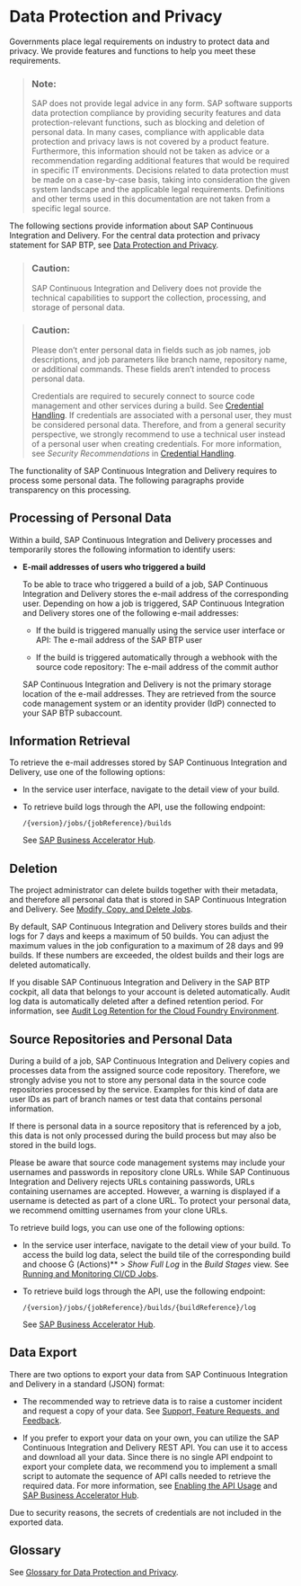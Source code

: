 <!-- loioece763abc3fb4ca39c19f908978cb69c -->

<link rel="stylesheet" type="text/css" href="css/sap-icons.css"/>

# Data Protection and Privacy

Governments place legal requirements on industry to protect data and privacy. We provide features and functions to help you meet these requirements.

> ### Note:  
> SAP does not provide legal advice in any form. SAP software supports data protection compliance by providing security features and data protection-relevant functions, such as blocking and deletion of personal data. In many cases, compliance with applicable data protection and privacy laws is not covered by a product feature. Furthermore, this information should not be taken as advice or a recommendation regarding additional features that would be required in specific IT environments. Decisions related to data protection must be made on a case-by-case basis, taking into consideration the given system landscape and the applicable legal requirements. Definitions and other terms used in this documentation are not taken from a specific legal source.

The following sections provide information about SAP Continuous Integration and Delivery. For the central data protection and privacy statement for SAP BTP, see [Data Protection and Privacy](https://help.sap.com/viewer/65de2977205c403bbc107264b8eccf4b/Cloud/en-US/7e513d31704a4a87831191e504ca850a.html).

> ### Caution:  
> SAP Continuous Integration and Delivery does not provide the technical capabilities to support the collection, processing, and storage of personal data.

> ### Caution:  
> Please don’t enter personal data in fields such as job names, job descriptions, and job parameters like branch name, repository name, or additional commands. These fields aren’t intended to process personal data.
> 
> Credentials are required to securely connect to source code management and other services during a build. See [Credential Handling](credential-handling-e26a096.md#loioe26a096409e344ad8a134a6eb39d8ee9). If credentials are associated with a personal user, they must be considered personal data. Therefore, and from a general security perspective, we strongly recommend to use a technical user instead of a personal user when creating credentials. For more information, see *Security Recommendations* in [Credential Handling](credential-handling-e26a096.md#loioe26a096409e344ad8a134a6eb39d8ee9).

The functionality of SAP Continuous Integration and Delivery requires to process some personal data. The following paragraphs provide transparency on this processing.

<a name="loioca8276194a65407b80bae43b4faece47"/>

<!-- loioca8276194a65407b80bae43b4faece47 -->

## Processing of Personal Data

Within a build, SAP Continuous Integration and Delivery processes and temporarily stores the following information to identify users:

-   **E-mail addresses of users who triggered a build**

    To be able to trace who triggered a build of a job, SAP Continuous Integration and Delivery stores the e-mail address of the corresponding user. Depending on how a job is triggered, SAP Continuous Integration and Delivery stores one of the following e-mail addresses:

    -   If the build is triggered manually using the service user interface or API: The e-mail address of the SAP BTP user

    -   If the build is triggered automatically through a webhook with the source code repository: The e-mail address of the commit author


    SAP Continuous Integration and Delivery is not the primary storage location of the e-mail addresses. They are retrieved from the source code management system or an identity provider \(IdP\) connected to your SAP BTP subaccount.


<a name="loio499058c8dabd4ebba7218a90bffdd901"/>

<!-- loio499058c8dabd4ebba7218a90bffdd901 -->

## Information Retrieval

To retrieve the e-mail addresses stored by SAP Continuous Integration and Delivery, use one of the following options:

-   In the service user interface, navigate to the detail view of your build.

-   To retrieve build logs through the API, use the following endpoint:

    ```
    /{version}/jobs/{jobReference}/builds
    ```

    See [SAP Business Accelerator Hub](https://api.sap.com/getting-started).


<a name="loiob9bc56a3041a4d0fae2d6c98320fd787"/>

<!-- loiob9bc56a3041a4d0fae2d6c98320fd787 -->

## Deletion

The project administrator can delete builds together with their metadata, and therefore all personal data that is stored in SAP Continuous Integration and Delivery. See [Modify, Copy, and Delete Jobs](modify-copy-and-delete-jobs-21fd276.md).

By default, SAP Continuous Integration and Delivery stores builds and their logs for 7 days and keeps a maximum of 50 builds. You can adjust the maximum values in the job configuration to a maximum of 28 days and 99 builds. If these numbers are exceeded, the oldest builds and their logs are deleted automatically.

If you disable SAP Continuous Integration and Delivery in the SAP BTP cockpit, all data that belongs to your account is deleted automatically. Audit log data is automatically deleted after a defined retention period. For information, see [Audit Log Retention for the Cloud Foundry Environment](https://help.sap.com/viewer/65de2977205c403bbc107264b8eccf4b/Cloud/en-US/adaefa64228e49ddbe40c15f63a4f74b.html).

<a name="loioce0c1c803600447dbcf41c891cb9fa0f"/>

<!-- loioce0c1c803600447dbcf41c891cb9fa0f -->

## Source Repositories and Personal Data

During a build of a job, SAP Continuous Integration and Delivery copies and processes data from the assigned source code repository. Therefore, we strongly advise you not to store any personal data in the source code repositories processed by the service. Examples for this kind of data are user IDs as part of branch names or test data that contains personal information.

If there is personal data in a source repository that is referenced by a job, this data is not only processed during the build process but may also be stored in the build logs.

Please be aware that source code management systems may include your usernames and passwords in repository clone URLs. While SAP Continuous Integration and Delivery rejects URLs containing passwords, URLs containing usernames are accepted. However, a warning is displayed if a username is detected as part of a clone URL. To protect your personal data, we recommend omitting usernames from your clone URLs.

To retrieve build logs, you can use one of the following options:

-   In the service user interface, navigate to the detail view of your build. To access the build log data, select the build tile of the corresponding build and choose <span class="SAP-icons-V5"></span> \(Actions\)** \> *Show Full Log* in the *Build Stages* view. See [Running and Monitoring CI/CD Jobs](running-and-monitoring-ci-cd-jobs-db8521c.md).

-   To retrieve build logs through the API, use the following endpoint:

    ```
    /{version}/jobs/{jobReference}/builds/{buildReference}/log
    ```

    See [SAP Business Accelerator Hub](https://api.sap.com/getting-started).


<a name="loio3845cad34e294213be4f2335ceb0a05d"/>

<!-- loio3845cad34e294213be4f2335ceb0a05d -->

## Data Export

There are two options to export your data from SAP Continuous Integration and Delivery in a standard \(JSON\) format:

-   The recommended way to retrieve data is to raise a customer incident and request a copy of your data. See [Support, Feature Requests, and Feedback](support-feature-requests-and-feedback-6e10ad4.md).

-   If you prefer to export your data on your own, you can utilize the SAP Continuous Integration and Delivery REST API. You can use it to access and download all your data. Since there is no single API endpoint to export your complete data, we recommend you to implement a small script to automate the sequence of API calls needed to retrieve the required data. For more information, see [Enabling the API Usage](enabling-the-api-usage-1aedc23.md) and [SAP Business Accelerator Hub](https://api.sap.com/getting-started).


Due to security reasons, the secrets of credentials are not included in the exported data.

<a name="loio99f4bba1621247c68aac6e6a7bfb0203"/>

<!-- loio99f4bba1621247c68aac6e6a7bfb0203 -->

## Glossary

See [Glossary for Data Protection and Privacy](https://help.sap.com/viewer/65de2977205c403bbc107264b8eccf4b/Cloud/en-US/a57e0ab085404ef483a8c99e50cbf91e.html).

